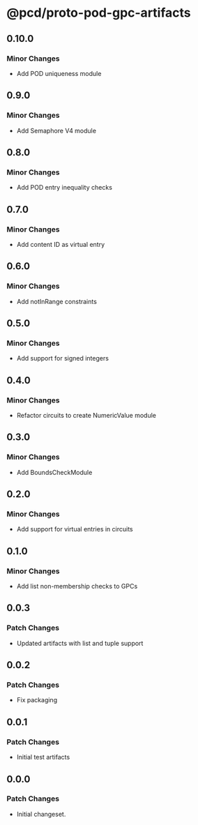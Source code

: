 # @pcd/proto-pod-gpc-artifacts

## 0.10.0

### Minor Changes

- Add POD uniqueness module

## 0.9.0

### Minor Changes

- Add Semaphore V4 module

## 0.8.0

### Minor Changes

- Add POD entry inequality checks

## 0.7.0

### Minor Changes

- Add content ID as virtual entry

## 0.6.0

### Minor Changes

- Add notInRange constraints

## 0.5.0

### Minor Changes

- Add support for signed integers

## 0.4.0

### Minor Changes

- Refactor circuits to create NumericValue module

## 0.3.0

### Minor Changes

- Add BoundsCheckModule

## 0.2.0

### Minor Changes

- Add support for virtual entries in circuits

## 0.1.0

### Minor Changes

- Add list non-membership checks to GPCs

## 0.0.3

### Patch Changes

- Updated artifacts with list and tuple support

## 0.0.2

### Patch Changes

- Fix packaging

## 0.0.1

### Patch Changes

- Initial test artifacts

## 0.0.0

### Patch Changes

- Initial changeset.
